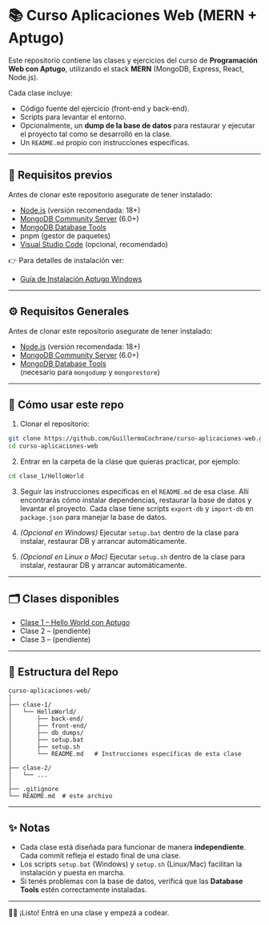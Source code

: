 # 📚 Curso Aplicaciones Web (MERN + Aptugo)

Este repositorio contiene las clases y ejercicios del curso de **Programación Web con Aptugo**, utilizando el stack **MERN** (MongoDB, Express, React, Node.js).

Cada clase incluye:
- Código fuente del ejercicio (front-end y back-end).
- Scripts para levantar el entorno.
- Opcionalmente, un **dump de la base de datos** para restaurar y ejecutar el proyecto tal como se desarrolló en la clase.
- Un `README.md` propio con instrucciones específicas.

---

## 🚀 Requisitos previos

Antes de clonar este repositorio asegurate de tener instalado:
- [Node.js](https://nodejs.org/) (versión recomendada: 18+)
- [MongoDB Community Server](https://www.mongodb.com/try/download/community) (6.0+)
- [MongoDB Database Tools](https://www.mongodb.com/try/download/database-tools)  
- pnpm (gestor de paquetes)  
- [Visual Studio Code](https://code.visualstudio.com/download) (opcional, recomendado)  

👉 Para detalles de instalación ver:  
- [Guía de Instalación Aptugo Windows](./clase%201/Guía%20de%20Instalación%20Aptugo%20Windows.pdf)  

---

## ⚙️ Requisitos Generales

Antes de clonar este repositorio asegurate de tener instalado:

- [Node.js](https://nodejs.org/) (versión recomendada: 18+)
- [MongoDB Community Server](https://www.mongodb.com/try/download/community) (6.0+)
- [MongoDB Database Tools](https://www.mongodb.com/try/download/database-tools)  
  (necesario para `mongodump` y `mongorestore`)

---

## 🚀 Cómo usar este repo

1. Clonar el repositorio:
```bash
git clone https://github.com/GuillermoCochrane/curso-aplicaciones-web.git
cd curso-aplicaciones-web
```

2. Entrar en la carpeta de la clase que quieras practicar, por ejemplo:

```bash
cd clase_1/HelloWorld
```

3. Seguir las instrucciones específicas en el `README.md` de esa clase.
   Allí encontrarás cómo instalar dependencias, restaurar la base de datos y levantar el proyecto.
   Cada clase tiene scripts `export-db` y `import-db` en `package.json` para manejar la base de datos.

4. _(Opcional en Windows)_ Ejecutar `setup.bat` dentro de la clase para instalar, restaurar DB y arrancar automáticamente.

5. _(Opcional en Linux o Mac)_ Ejecutar `setup.sh` dentro de la clase para instalar, restaurar DB y arrancar automáticamente.

---

## 🗂 Clases disponibles

* [Clase 1 – Hello World con Aptugo](./clase_1/readme.md)
* Clase 2 – (pendiente)
* Clase 3 – (pendiente)

---

## 📂 Estructura del Repo

```
curso-aplicaciones-web/
│
├── clase-1/
│   └── HelloWorld/
│       ├── back-end/
│       ├── front-end/
│       ├── db_dumps/
│       ├── setup.bat
│       ├── setup.sh
│       └── README.md   # Instrucciones específicas de esta clase
│
├── clase-2/
│   └── ...
│
├── .gitignore
└── README.md  # este archivo
```

---

## ✨ Notas

* Cada clase está diseñada para funcionar de manera **independiente**. Cada commit refleja el estado final de una clase.
* Los scripts `setup.bat` (Windows) y `setup.sh` (Linux/Mac) facilitan la instalación y puesta en marcha.
* Si tenés problemas con la base de datos, verificá que las **Database Tools** estén correctamente instaladas.

---

👩‍💻 ¡Listo! Entrá en una clase y empezá a codear.